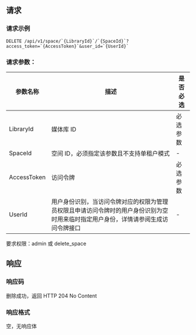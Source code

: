 ## 请求

### 请求示例

```plaintext
DELETE /api/v1/space/`{LibraryId}`/`{SpaceId}`?access_token=`{AccessToken}`&user_id=`{UserId}`
```

### 请求参数：

| 参数名称    | 描述                                                         | 是否必选 |
| ----------- | ------------------------------------------------------------ | -------- |
| LibraryId   | 媒体库 ID                                                    | 必选参数 |
| SpaceId     | 空间 ID，必须指定该参数且不支持单租户模式                    | -        |
| AccessToken | 访问令牌                                                     | 必选参数 |
| UserId      | 用户身份识别，当访问令牌对应的权限为管理员权限且申请访问令牌时的用户身份识别为空时用来临时指定用户身份，详情请参阅生成访问令牌接口 | -        |


要求权限：admin 或 delete_space

## 响应

### 响应码
删除成功，返回 HTTP 204 No Content
### 响应格式
空，无响应体
